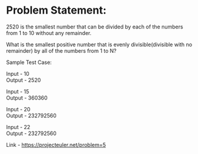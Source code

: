 # Problem Statement:
2520 is the smallest number that can be divided by each of the numbers from 1
to 10 without any remainder.

What is the smallest positive number that is evenly divisible(divisible with no
remainder) by all of the numbers from 1 to N?

Sample Test Case:
 
 Input - 10<br>
 Output - 2520

 Input - 15<br>
 Output - 360360
  
 Input - 20<br>
 Output - 232792560
 
 Input - 22<br>
 Output - 232792560

Link - https://projecteuler.net/problem=5

